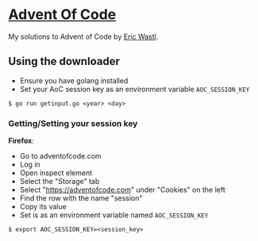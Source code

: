# [Advent Of Code](https://adventofcode.com)

My solutions to Advent of Code by [Eric Wastl](http://was.tl/).

## Using the downloader
- Ensure you have golang installed
- Set your AoC session key as an environment variable `AOC_SESSION_KEY`
```shell
$ go run getinput.go <year> <day>
```

### Getting/Setting your session key

**Firefox**:
- Go to adventofcode.com
- Log in
- Open inspect element
- Select the "Storage" tab
- Select "https://adventofcode.com" under "Cookies" on the left
- Find the row with the name "session"
- Copy its value
- Set is as an environment variable named `AOC_SESSION_KEY`
```shell
$ export AOC_SESSION_KEY=<session_key>
```

